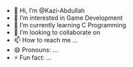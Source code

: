 - 👋 Hi, I’m @Kazi-Abdullah
- 👀 I’m interested in Game Development
- 🌱 I’m currently learning C Programming
- 💞️ I’m looking to collaborate on 
- 📫 How to reach me ...
- 😄 Pronouns: ...
- ⚡ Fun fact: ...

<!---
Kazi-Abdullah/Kazi-Abdullah is a ✨ special ✨ repository because its `README.md` (this file) appears on your GitHub profile.
You can click the Preview link to take a look at your changes.
--->
